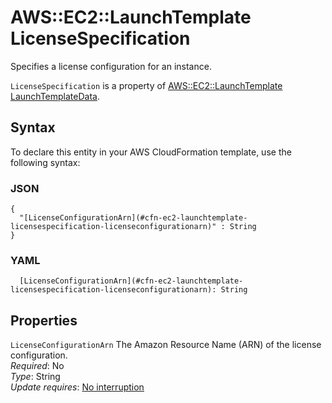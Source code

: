 # AWS::EC2::LaunchTemplate LicenseSpecification<a name="aws-properties-ec2-launchtemplate-licensespecification"></a>

Specifies a license configuration for an instance\.

`LicenseSpecification` is a property of [AWS::EC2::LaunchTemplate LaunchTemplateData](https://docs.aws.amazon.com/AWSCloudFormation/latest/UserGuide/aws-properties-ec2-launchtemplate-launchtemplatedata.html)\.

## Syntax<a name="aws-properties-ec2-launchtemplate-licensespecification-syntax"></a>

To declare this entity in your AWS CloudFormation template, use the following syntax:

### JSON<a name="aws-properties-ec2-launchtemplate-licensespecification-syntax.json"></a>

```
{
  "[LicenseConfigurationArn](#cfn-ec2-launchtemplate-licensespecification-licenseconfigurationarn)" : String
}
```

### YAML<a name="aws-properties-ec2-launchtemplate-licensespecification-syntax.yaml"></a>

```
  [LicenseConfigurationArn](#cfn-ec2-launchtemplate-licensespecification-licenseconfigurationarn): String
```

## Properties<a name="aws-properties-ec2-launchtemplate-licensespecification-properties"></a>

`LicenseConfigurationArn`  <a name="cfn-ec2-launchtemplate-licensespecification-licenseconfigurationarn"></a>
The Amazon Resource Name \(ARN\) of the license configuration\.  
*Required*: No  
*Type*: String  
*Update requires*: [No interruption](https://docs.aws.amazon.com/AWSCloudFormation/latest/UserGuide/using-cfn-updating-stacks-update-behaviors.html#update-no-interrupt)